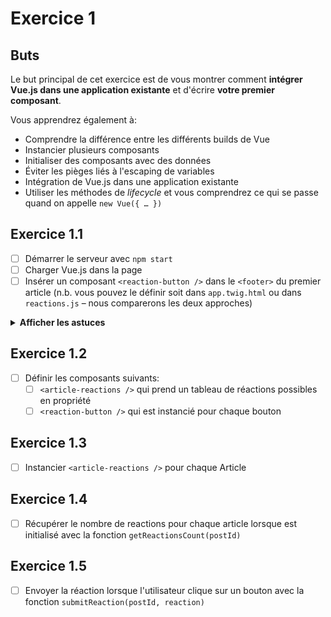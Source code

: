 # Exercice 1

## Buts

Le but principal de cet exercice est de vous montrer comment **intégrer Vue.js dans une application existante** et d'écrire **votre premier composant**.

Vous apprendrez également à:
- Comprendre la différence entre les différents builds de Vue
- Instancier plusieurs composants
- Initialiser des composants avec des données
- Éviter les pièges liés à l'escaping de variables
- Intégration de Vue.js dans une application existante
- Utiliser les méthodes de _lifecycle_ et vous comprendrez ce qui se passe quand on appelle `new Vue({ … })`

## Exercice 1.1

- [ ] Démarrer le serveur avec `npm start`
- [ ] Charger Vue.js dans la page
- [ ] Insérer un composant `<reaction-button />` dans le `<footer>` du premier article (n.b. vous pouvez le définir soit dans `app.twig.html` ou dans `reactions.js` – nous comparerons les deux approches)

<details>
 <summary><b>Afficher les astuces</b></summary>
 
Allez faire un tour sur la <a href="https://fr.vuejs.org/v2/guide" target="_blank">documentation officielle de Vue.js</a> pour y trouver:

<ul>
<li> Les liens de téléchargement et de versions hébergées sur un CDN
<li> La différence entre les builds
</ul>
</details>

## Exercice 1.2

- [ ] Définir les composants suivants:
  - [ ] `<article-reactions />` qui prend un tableau de réactions possibles en propriété
  - [ ] `<reaction-button />` qui est instancié pour chaque bouton

## Exercice 1.3

- [ ] Instancier `<article-reactions />` pour chaque Article

## Exercice 1.4

- [ ] Récupérer le nombre de reactions pour chaque article lorsque <article-reactions /> est initialisé avec la fonction `getReactionsCount(postId)`

## Exercice 1.5

- [ ] Envoyer la réaction lorsque l'utilisateur clique sur un bouton avec la fonction `submitReaction(postId, reaction)`
